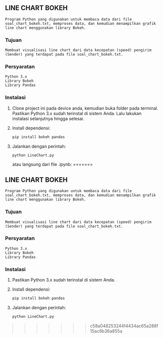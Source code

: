 
## LINE CHART BOKEH
    Program Python yang digunakan untuk membaca data dari file soal_chart_bokeh.txt, memproses data, dan kemudian menampilkan grafik line chart menggunakan library Bokeh.
    
### Tujuan
    Membuat visualisasi line chart dari data kecepatan (speed) pengirim (Sender) yang terdapat pada file soal_chart_bokeh.txt.

### Persyaratan
    Python 3.x
    Library Bokeh
    Library Pandas

### Instalasi

1. Clone project ini pada device anda, kemudian buka folder pada terminal. Pastikan Python 3.x sudah terinstal di sistem Anda. Lalu lakukan instalasi selanjutnya hingga selesai.

2. Install dependensi:
    ```bash
    pip install bokeh pandas
    ```

3. Jalankan dengan perintah:
    ```bash
    python LineChart.py
    ```

    atau langsung dari file .ipynb:
=======
## LINE CHART BOKEH
    Program Python yang digunakan untuk membaca data dari file soal_chart_bokeh.txt, memproses data, dan kemudian menampilkan grafik line chart menggunakan library Bokeh.
    
### Tujuan
    Membuat visualisasi line chart dari data kecepatan (speed) pengirim (Sender) yang terdapat pada file soal_chart_bokeh.txt.

### Persyaratan
    Python 3.x
    Library Bokeh
    Library Pandas

### Instalasi

1. Pastikan Python 3.x sudah terinstal di sistem Anda.

2. Install dependensi:
    ```bash
    pip install bokeh pandas
    ```

3. Jalankan dengan perintah:
    ```bash
    python LineChart.py
>>>>>>> c58a048253244f4434ac65a288f15ac8b36a855a
